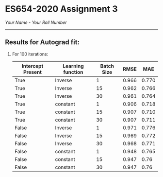 # ES654-2020 Assignment 3

*Your Name* - *Your Roll Number*

------

## Results for Autograd fit: 

1. For 100 iterations: 
        
    | Intercept Present | Learning function | Batch Size | RMSE  | MAE   |
    |-------------------|-------------------|------------|-------|-------|
    | True              | Inverse           | 1          | 0.966 | 0.770 |
    | True              | Inverse           | 15         | 0.962 | 0.766 |
    | True              | Inverse           | 30         | 0.961 | 0.764 |
    | True              | constant          | 1          | 0.906 | 0.718 |
    | True              | constant          | 15         | 0.907 | 0.710 |
    | True              | constant          | 30         | 0.907 | 0.711 |
    | False             | Inverse           | 1          | 0.971 | 0.776 |
    | False             | Inverse           | 15         | 0.969 | 0.772 |
    | False             | Inverse           | 30         | 0.968 | 0.771 |
    | False             | constant          | 1          | 0.948 | 0.765 |
    | False             | constant          | 15         | 0.947 | 0.76  |
    | False             | constant          | 30         | 0.947 | 0.76  |

